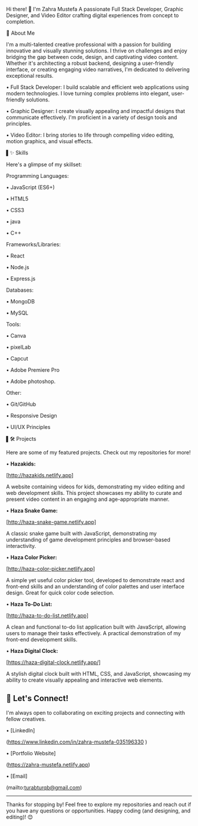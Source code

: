 Hi there! 👋 I'm Zahra Mustefa
A passionate Full Stack Developer, Graphic Designer, and Video Editor crafting digital experiences from concept to completion.

🚀 About Me

I'm a multi-talented creative professional with a passion for building innovative and visually stunning solutions. I thrive on challenges and enjoy bridging the gap between code, design, and captivating video content. Whether it's architecting a robust backend, designing a user-friendly interface, or creating engaging video narratives, I'm dedicated to delivering exceptional results.

•  Full Stack Developer: I build scalable and efficient web applications using modern technologies. I love turning complex problems into elegant, user-friendly solutions.

•  Graphic Designer: I create visually appealing and impactful designs that communicate effectively. I'm proficient in a variety of design tools and principles.

•  Video Editor: I bring stories to life through compelling video editing, motion graphics, and visual effects.

▌✨ Skills

Here's a glimpse of my skillset:

Programming Languages:

•  JavaScript (ES6+)

•  HTML5

•  CSS3

•  java

•  C++

Frameworks/Libraries:

•  React

•  Node.js

•  Express.js

Databases:

•  MongoDB

•  MySQL

Tools:

•  Canva

•  pixelLab

•  Capcut

•  Adobe Premiere Pro 

•  Adobe photoshop.


Other:

•  Git/GitHub

•  Responsive Design

•  UI/UX Principles

▌🛠️ Projects

Here are some of my featured projects. Check out my repositories for more!

•   **Hazakids:** 

[http://hazakids.netlify.app]

A website containing videos for kids, demonstrating my video editing and web development skills.  This project showcases my ability to curate and present video content in an engaging and age-appropriate manner.

•   **Haza Snake Game:** 

[http://haza-snake-game.netlify.app] 

A classic snake game built with JavaScript, demonstrating my understanding of game development principles and browser-based interactivity.

•   **Haza Color Picker:** 

[http://haza-color-picker.netlify.app]

A simple yet useful color picker tool, developed to demonstrate react and front-end skills and an understanding of color palettes and user interface design.  Great for quick color code selection.

•   **Haza To-Do List:** 

[http://haza-to-do-list.netlify.app] 

A clean and functional to-do list application built with JavaScript, allowing users to manage their tasks effectively. A practical demonstration of my front-end development skills.

•   **Haza Digital Clock:**

[https://haza-digital-clock.netlify.app/]

A stylish digital clock built with HTML, CSS, and JavaScript, showcasing my ability to create visually appealing and interactive web elements.


## 🤝 Let's Connect!

I'm always open to collaborating on exciting projects and connecting with fellow creatives.

•   [LinkedIn]

(https://www.linkedin.com/in/zahra-mustefa-035196330 )

•   [Portfolio Website]

(https://zahra-mustefa.netlify.app)

•   [Email]

(mailto:turabturqb@gmail.com)


---

Thanks for stopping by! Feel free to explore my repositories and reach out if you have any questions or opportunities. Happy coding (and designing, and editing)! 😊
